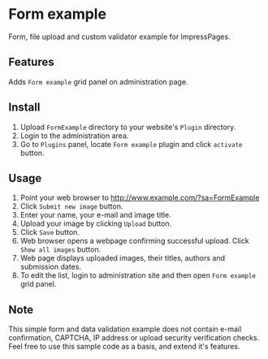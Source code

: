 # Form example

Form, file upload and custom validator example for ImpressPages.

## Features

Adds `Form example` grid panel on administration page.

## Install

1. Upload `FormExample` directory to your website's `Plugin` directory.
2. Login to the administration area.
3. Go to `Plugins` panel, locate `Form example` plugin and click `activate` button.

## Usage

1. Point your web browser to http://www.example.com/?sa=FormExample
2. Click `Submit new image` button.
3. Enter your name, your e-mail and image title.
4. Upload your image by clicking `Upload` button.
5. Click `Save` button.
6. Web browser opens a webpage confirming successful upload. Click `Show all images` button.
7. Web page displays uploaded images, their titles, authors and submission dates.
8. To edit the list, login to administration site and then open `Form example` grid panel.

## Note

This simple form and data validation example does not contain e-mail confirmation, CAPTCHA, IP address or upload security verification checks.
Feel free to use this sample code as a basis, and extend it's features.